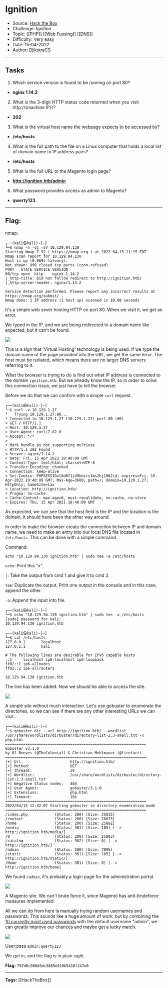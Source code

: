 # Ignition
* Source: [Hack the Box](https://hackthebox.com/)
* Challenge: Ignition
* Topic: [[PHP]] [[Web Fussing]] [[DNS]]
* Difficulty: Very easy
* Date: 15-04-2022
* Author: [DjikstraCS](https://github.com/DjikstraCS)

---
## Tasks
1. Which service version is found to be running on port 80? 
 - **nginx 1.14.2**
2. What is the 3-digit HTTP status code returned when you visit http://{machine IP}/? 
- **302**
3. What is the virtual host name the webpage expects to be accessed by? 
- **/etc/hosts**
4. What is the full path to the file on a Linux computer that holds a local list of domain name to IP address pairs? 
- **/etc/hosts**
5. What is the full URL to the Magento login page? 
- **http://ignition.htb/admin**
6. What password provides access as admin to Magento? 
- **qwerty123**

---
## Flag:
nmap:

```console
┌──(kali㉿kali)-[~]
└─$ nmap -n -sC -sV 10.129.94.130
Starting Nmap 7.92 ( https://nmap.org ) at 2022-04-15 11:15 EDT
Nmap scan report for 10.129.94.130
Host is up (0.069s latency).
Not shown: 999 closed tcp ports (conn-refused)
PORT   STATE SERVICE VERSION
80/tcp open  http    nginx 1.14.2
|_http-title: Did not follow redirect to http://ignition.htb/
|_http-server-header: nginx/1.14.2

Service detection performed. Please report any incorrect results at https://nmap.org/submit/ .
Nmap done: 1 IP address (1 host up) scanned in 10.68 seconds
```

It's a simple web sever hosting HTTP on port 80. When we visit it, we get an error. 

We typed in the IP, and we are being redirected to a domain name like expected, but it can't be found.

![](./attachments/Pasted%20image%2020220415173436.png)

This is a sign that 'Virtual Hosting' technology is being used. If we type the domain name of the page provided into the URL, we get the same error. The host must be isolated, which means there are no larger DNS servers referring to it.

What the browser is trying to do is find out what IP address is connected to the domain `ignition.htb`. But we already know the IP, so in order to solve this connection issue, we just have to tell the browser.

Before we do that we can confirm with a simple `curl` request.

```
┌──(kali㉿kali)-[~]
└─$ curl -v 10.129.1.27  
*   Trying 10.129.1.27:80...
* Connected to 10.129.1.27 (10.129.1.27) port 80 (#0)
> GET / HTTP/1.1
> Host: 10.129.1.27
> User-Agent: curl/7.82.0
> Accept: */*
> 
* Mark bundle as not supporting multiuse
< HTTP/1.1 302 Found
< Server: nginx/1.14.2
< Date: Fri, 15 Apr 2022 18:40:09 GMT
< Content-Type: text/html; charset=UTF-8
< Transfer-Encoding: chunked
< Connection: keep-alive
< Set-Cookie: PHPSESSID=l8d8f1j49hbirs1ms2hj1062id; expires=Fri, 15-Apr-2022 19:40:09 GMT; Max-Age=3600; path=/; domain=10.129.1.27; HttpOnly; SameSite=Lax
< Location: http://ignition.htb/
< Pragma: no-cache
< Cache-Control: max-age=0, must-revalidate, no-cache, no-store
< Expires: Thu, 15 Apr 2021 18:40:09 GMT

```

As expected, we can see that the host field is the IP and the location is the domain, it should have been the other way around.  

In order to make the browser create the connection between IP and domain name, we need to make an entry into our local DNS file located in `/etc/hosts`. This can be done with a simple command.

Command:

`echo "10.129.94.130 ignition.htb" | sudo tee -a /etc/hosts`

`echo`: Print this "x".

`|`: Take the output from cmd 1 and give it to cmd 2.

`tee`: Duplicate the output. Print one output in the console and in this case, append the other.

`-a`: Append the input into file.

```console
┌──(kali㉿kali)-[~]
└─$ echo "10.129.94.130 ignition.htb" | sudo tee -a /etc/hosts
[sudo] password for kali: 
10.129.94.130 ignition.htb
 
┌──(kali㉿kali)-[~]
└─$ cat /etc/hosts
127.0.0.1       localhost
127.0.1.1       kali

# The following lines are desirable for IPv6 capable hosts
::1     localhost ip6-localhost ip6-loopback
ff02::1 ip6-allnodes
ff02::2 ip6-allrouters

10.129.94.130 ignition.htb
```

The line has been added. Now we should be able to access the site.

![](./attachments/Pasted%20image%2020220415182317.png)

A simple site without much interaction. Let's use gobuster to enumerate the directories, so we can see if there are any other interesting URLs we can visit.

```console
┌──(kali㉿kali)-[~]
└─$ gobuster dir --url http://ignition.htb/ --wordlist /usr/share/wordlists/dirbuster/directory-list-2.3-small.txt -x php,html
===============================================================
Gobuster v3.1.0
by OJ Reeves (@TheColonial) & Christian Mehlmauer (@firefart)
===============================================================
[+] Url:                     http://ignition.htb/
[+] Method:                  GET
[+] Threads:                 10
[+] Wordlist:                /usr/share/wordlists/dirbuster/directory-list-2.3-small.txt
[+] Negative Status codes:   404
[+] User Agent:              gobuster/3.1.0
[+] Extensions:              php,html
[+] Timeout:                 10s
===============================================================
2022/04/15 12:32:07 Starting gobuster in directory enumeration mode
===============================================================
/index.php            (Status: 200) [Size: 25815]
/contact              (Status: 200) [Size: 28673]
/home                 (Status: 200) [Size: 25802]
/media                (Status: 301) [Size: 185] [--> http://ignition.htb/media/]
/0                    (Status: 200) [Size: 25803]                               
/catalog              (Status: 302) [Size: 0] [--> http://ignition.htb/]        
/admin                (Status: 200) [Size: 7095]                                
/static               (Status: 301) [Size: 185] [--> http://ignition.htb/static/]
/Home                 (Status: 301) [Size: 0] [--> http://ignition.htb/home]
```

We found `/admin`, it's probably a login page for the administration portal.

![](./attachments/Pasted%20image%2020220415183636.png)

A Magento site. We can't brute force it, since Magento has anti-bruteforce measures implemented.

All we can do from here is manually trying random usernames and passwords. This sounds like a huge amount of work, but by combining the [10 currently most used passwords](https://cybernews.com/best-password-managers/most-common-passwords/) with the default username "admin", we can greatly improve our chances and maybe get a lucky match.
 
 ![](Pasted%20image%2020220415185952.png)
 
User:pass `admin:qwerty123`

We got in, and the flag is in plain sight.

**Flag:** `797d6c988d9dc5865e010b9410f247e0`

---
**Tags:** [[HackTheBox]]